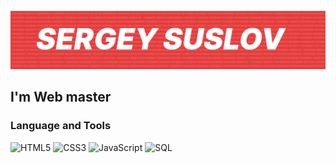 [![Header](https://github.com/SBushiS/sbushis/blob/main/assets/header.png)](https://www.reg.ru/)

## I'm Web master 
### Language and Tools


![HTML5](https://img.shields.io/badge/-HTML5-e44d26?style=for-the-badge&logo=HTML5&logoColor=ffffff)
![CSS3](https://img.shields.io/badge/-CSS3-1799ea?style=for-the-badge&logo=HTML5&logoColor=ffffff)
![JavaScript](https://img.shields.io/badge/-JavaScript-f3cb37?style=for-the-badge&logo=HTML5&logoColor=ffffff)
![SQL](https://img.shields.io/badge/-SQL-2178bb?style=for-the-badge&logo=mySql&logoColor=ffffff)


